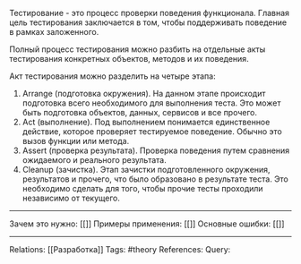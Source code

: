 Тестирование - это процесс проверки поведения функционала. Главная цель тестирования заключается в том, чтобы поддерживать поведение в рамках заложенного. 

Полный процесс тестирования можно разбить на отдельные акты тестирования конкретных объектов, методов и их поведения. 

Акт тестирования можно разделить на четыре этапа:
1. Arrange (подготовка окружения). На данном этапе происходит подготовка всего необходимого для выполнения теста. Это может быть подготовка объектов, данных, сервисов и все прочего. 
2. Act (выполнение). Под выполнением понимается единственное действие, которое проверяет тестируемое поведение. Обычно это вызов функции или метода. 
3. Assert (проверка результата). Проверка поведения путем сравнения ожидаемого и реального результата. 
4. Cleanup (зачистка). Этап зачистки подготовленного окружения, результатов и прочего, что было образовано в результате теста. Это необходимо сделать для того, чтобы прочие тесты проходили независимо от текущего. 

___
Зачем это нужно: [[]] 
Примеры применения: [[]] 
Основные ошибки: [[]]
___
Relations: [[Разработка]] 
Tags: #theory 
References: 
Query: 